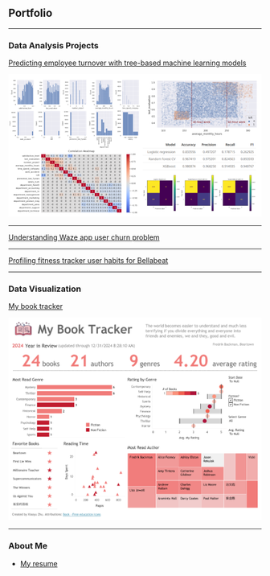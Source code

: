 ## Portfolio

---

### Data Analysis Projects 

[Predicting employee turnover with tree-based machine learning models](/salifort-motors.md)

<img src="images/salifort_motors_thumbnail.png?raw=true"/>

---
[Understanding Waze app user churn problem](/pdf/sample_presentation.pdf)

---
[Profiling fitness tracker user habits for Bellabeat](http://example.com/)

---

### Data Visualization

[My book tracker](https://public.tableau.com/views/BookTracker_17344279001240/Dashboard1?:language=en-US&:sid=&:redirect=auth&:display_count=n&:origin=viz_share_link)

<img src="images/book_tracker_thumbnail.png?raw=true"/>

---

### About Me

- [My resume](/resume/resume.pdf)
